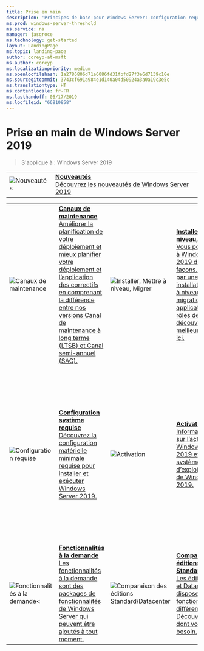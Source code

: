 ```yaml
---
title: Prise en main
description: 'Principes de base pour Windows Server: configuration requise, notes de publication'
ms.prod: windows-server-threshold
ms.service: na
manager: jasgroce
ms.technology: get-started
layout: LandingPage
ms.topic: landing-page
author: coreyp-at-msft
ms.author: coreyp
ms.localizationpriority: medium
ms.openlocfilehash: 1a2786806d71e6086fd31fbfd27f3e6d7139c10e
ms.sourcegitcommit: 3743cf691a984e1d140a04d50924a3a0a19c3e5c
ms.translationtype: HT
ms.contentlocale: fr-FR
ms.lasthandoff: 06/17/2019
ms.locfileid: "66810858"
---
```

# <a name="get-started-with-windows-server-2019"></a>Prise en main de Windows Server 2019

>S'applique à : Windows Server 2019

|       |       |
|   -   |   -   |
| ![Nouveautés](./media/i-whats-new.svg) | [**Nouveautés**<br>Découvrez les nouveautés de Windows Server 2019](whats-new-19.md)|

|       |        |        |     |       |        |
|   -   |   -    |   -    |  -  |  -    |   -    |
| ![Canaux de maintenance](./media/i-get-started.svg)  | [**Canaux de maintenance**<br>Améliorer la planification de votre déploiement et mieux planifier votre déploiement et l’application des correctifs en comprenant la différence entre nos versions Canal de maintenance à long terme (LTSB) et Canal semi-annuel (SAC).](servicing-channels-19.md)  | ![Installer, Mettre à niveau, Migrer](./media/i-get-started.svg) | [**Installer, Mettre à niveau, Migrer** <br>Vous pouvez passer à Windows Server 2019 de plusieurs façons. Que ce soit par une nouvelle installation, une mise à niveau ou une migration des applications et des rôles de services, découvrez la meilleure approche ici.](install-upgrade-migrate-19.md)  | ![Notes de publication](./media/i-get-started.svg) |[**Notes de publication**<br>Problèmes pouvant s’avérer particulièrement graves si vous ne les évitez ou ne les contournez pas.](rel-notes-19.md)   |
| ![Configuration requise](./media/i-get-started.svg) | [**Configuration système requise**<br>Découvrez la configuration matérielle minimale requise pour installer et exécuter Windows Server 2019.](sys-reqs-19.md) |  ![Activation](./media/i-get-started.svg)|[**Activation**<br>Informations de base sur l’activation de Windows Server 2019 et d’autres systèmes d’exploitation à l’aide de Windows Server 2019.](activation-19.md)  |  ![Compatibilité des applications](./media/i-get-started.svg)|[**Compatibilité des applications Microsoft Server et Windows Server 2019**<br>Besoin que SQL fonctionne sur Windows Server 2019 ou de rechercher les étapes pour exécuter Exchange ? Cette rubrique fournit des liens vers une documentation pour les applications Microsoft compatibles.](app-compat-19.md) |
| ![Fonctionnalités à la demande<](./media/i-get-started.svg) | [**Fonctionnalités à la demande**<br>Les fonctionnalités à la demande sont des packages de fonctionnalités de Windows Server qui peuvent être ajoutés à tout moment.](install-fod-19.md) |  ![Comparaison des éditions Standard/Datacenter](./media/i-get-started.svg) | [**Comparaison des éditions Standard/Datacenter**<br>Les éditions Standard et Datacenter disposent de fonctionnalités différentes. Découvrez celles dont vous avez besoin.](editions-comparison-19.md) |
